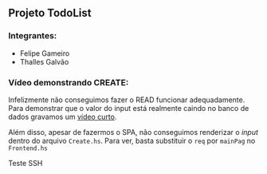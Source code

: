 ## Projeto TodoList

### Integrantes:

- Felipe Gameiro
- Thalles Galvão

### Vídeo demonstrando CREATE:

Infelizmente não conseguimos fazer o READ funcionar adequadamente. Para demonstrar que o valor do input está realmente caindo no banco de dados gravamos um [vídeo curto](https://youtu.be/g5LYMmSM0nM). 

Além disso, apesar de fazermos o SPA, não conseguimos renderizar o *input* dentro do arquivo `Create.hs`. Para ver, basta substituir o `req` por `mainPag` no `Frontend.hs`

Teste SSH